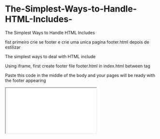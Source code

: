 # The-Simplest-Ways-to-Handle-HTML-Includes-
The Simplest Ways to Handle HTML Includes 

fist primeiro crie se footer e crie uma unica pagina footer.html  depois de estilizar 

The simplest ways to deal with HTML include 

Using iframe, first create footer file footer.html in index.html between <body></body> tag

Paste this code in the middle of the body and your pages will be ready with the footer appearing

<iframe src="footer.html" onload="this.insertAdjacentHTML('afterend', (this.contentDocument.body||this.contentDocument).innerHTML);this.remove()"></iframe>
